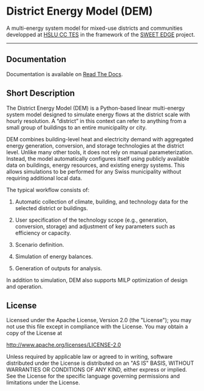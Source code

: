 # District Energy Model (DEM)

A multi-energy system model for mixed-use districts and communities developped at [HSLU CC TES](https://www.hslu.ch/cctes) in the framework of the [SWEET EDGE](https://www.sweet-edge.ch/en/work-packages/wp-1) project.

---
## Documentation

Documentation is available on [Read The Docs](https://dem-documentation.readthedocs.io/en/latest/).


## Short Description

The District Energy Model (DEM) is a Python-based linear multi-energy system model designed to simulate energy flows at the district scale with hourly resolution. A “district” in this context can refer to anything from a small group of buildings to an entire municipality or city.

DEM combines building-level heat and electricity demand with aggregated energy generation, conversion, and storage technologies at the district level. Unlike many other tools, it does not rely on manual parameterization. Instead, the model automatically configures itself using publicly available data on buildings, energy resources, and existing energy systems. This allows simulations to be performed for any Swiss municipality without requiring additional local data.

The typical workflow consists of:

1) Automatic collection of climate, building, and technology data for the selected district or buildings.

2) User specification of the technology scope (e.g., generation, conversion, storage) and adjustment of key parameters such as efficiency or capacity.

3) Scenario definition.

4) Simulation of energy balances.

5) Generation of outputs for analysis.

In addition to simulation, DEM also supports MILP optimization of design and operation.


## License

Licensed under the Apache License, Version 2.0 (the "License");
you may not use this file except in compliance with the License.
You may obtain a copy of the License at

   http://www.apache.org/licenses/LICENSE-2.0

Unless required by applicable law or agreed to in writing, software
distributed under the License is distributed on an "AS IS" BASIS,
WITHOUT WARRANTIES OR CONDITIONS OF ANY KIND, either express or implied.
See the License for the specific language governing permissions and
limitations under the License.